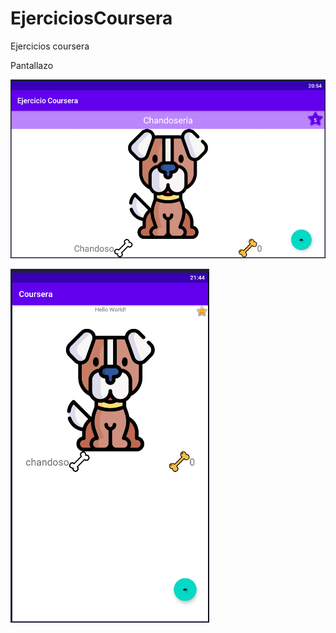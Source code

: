 # EjerciciosCoursera
Ejercicios coursera

Pantallazo

![alt text](https://github.com/zerstoren1234567/EjerciciosCoursera/blob/master/app/src/main/res/drawable/perro0.PNG)

![alt text](https://github.com/zerstoren1234567/EjerciciosCoursera/blob/master/app/src/main/res/drawable/perro.PNG)